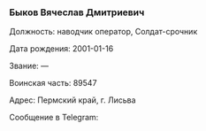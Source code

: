 ### Быков Вячеслав Дмитриевич

Должность: наводчик оператор, Солдат-срочник

Дата рождения: 2001-01-16

Звание: —

Воинская часть: 89547

Адрес: Пермский край, г. Лисьва

Сообщение в Telegram: []()

